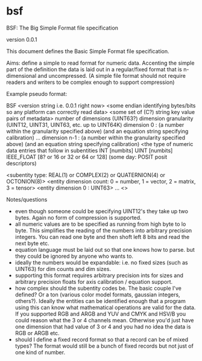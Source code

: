 # bsf
BSF: The Big Simple Format file specification

version 0.0.1

This document defines the Basic Simple Format file specification.

Aims: define a simple to read format for numeric data. Accenting the simple part of the definition the data is laid out in a regular/fixed format that is n-dimensional and uncompressed. (A simple file format should not require readers and writers to be complex enough to support compression)

Example pseudo format:

BSF
<version string i.e. 0.0.1 right now>
<some endian identifying bytes/bits so any platform can correctly read data>
<some set of (C?) string key value pairs of metadata>
number of dimensions (UINT63?)
dimension granularity (UINT12, UINT31, UINT63, etc. up to UINT64K)
dimension 0 : (a number within the granularity specified above) (and an equation string specifying calibration)
...
dimension n-1 : (a number within the granularity specified above) (and an equation string specifying calibration)
<the type of numeric data entries that follow in subentities
  INT [numbits]
  UINT [numbits]
  IEEE_FLOAT [8? or 16 or 32 or 64 or 128]
  (some day: POSIT posit descriptors)
>
<subentity type: REAL(1) or COMPLEX(2) or QUATERNION(4) or OCTONION(8)>
<entity dimension count: 0 = number, 1 = vector, 2 = matrix, 3 = tensor>
<entity dimension 0 : UINT63>
...
<entity dimension n-1 : UINT63>
<>

Notes/questions
- even though someone could be specifying UINT12's they take up two bytes. Again no form of compression is supported.
- all numeric values are to be specified as running from high byte to lo byte. This simplifies the reading of the numbers into arbitrary precision integers. You can read one byte and then shoft left 8 bits and read the next byte etc.
- equation language must be laid out so that one knows how to parse. but they could be ignored by anyone who wants to.
- ideally the numbers would be expandable: i.e. no fixed sizes (such as UINT63) for dim counts and dim sizes.
- supporting this format requires arbitrary precision ints for sizes and arbitrary precision floats for axis calibration / equation support.
- how complex should the subentity codes be. The basic couple I've defined? Or a ton (various color model formats, gaussian integers, others?). Ideally the entities can be identified enough that a program using this can know what mathematical operations are valid for the data. If you supported RGB and ARGB and YUV and CMYK and HSV/B you could
reason what the 3 or 4 channels mean. Otherwise you'd just have one dimension that had value of 3 or 4 and you had no idea the data is RGB or ARGB etc.
- should I define a fixed record format so that a record can be of mixed types? The format would still be a bunch of fixed records but not just of one kind of number.
